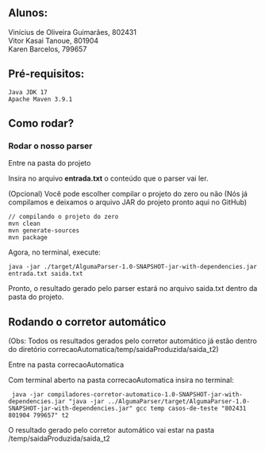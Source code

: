 ## Alunos:
Vinícius de Oliveira Guimarães, 802431<br>
Vitor Kasai Tanoue, 801904<br>
Karen Barcelos, 799657

## Pré-requisitos:
```
Java JDK 17
Apache Maven 3.9.1
```

## Como rodar?

### Rodar o nosso parser
Entre na pasta do projeto

Insira no arquivo **entrada.txt** o conteúdo que o parser vai ler.

(Opcional) Você pode escolher compilar o projeto do zero ou não (Nós já compilamos e deixamos o arquivo JAR do projeto pronto aqui no GitHub)
```
// compilando o projeto do zero
mvn clean
mvn generate-sources
mvn package
```

Agora, no terminal, execute:
```
java -jar ./target/AlgumaParser-1.0-SNAPSHOT-jar-with-dependencies.jar entrada.txt saida.txt
```
Pronto, o resultado gerado pelo parser estará no arquivo saida.txt dentro da pasta do projeto.

## Rodando o corretor automático
(Obs: Todos os resultados gerados pelo corretor automático já estão dentro do diretório correcaoAutomatica/temp/saidaProduzida/saida_t2)

Entre na pasta correcaoAutomatica

Com terminal aberto na pasta correcaoAutomatica insira no terminal: <br>
```
 java -jar compiladores-corretor-automatico-1.0-SNAPSHOT-jar-with-dependencies.jar "java -jar ../AlgumaParser/target/AlgumaParser-1.0-SNAPSHOT-jar-with-dependencies.jar" gcc temp casos-de-teste "802431 801904 799657" t2
```

O resultado gerado pelo corretor automático vai estar na pasta /temp/saidaProduzida/saida_t2
